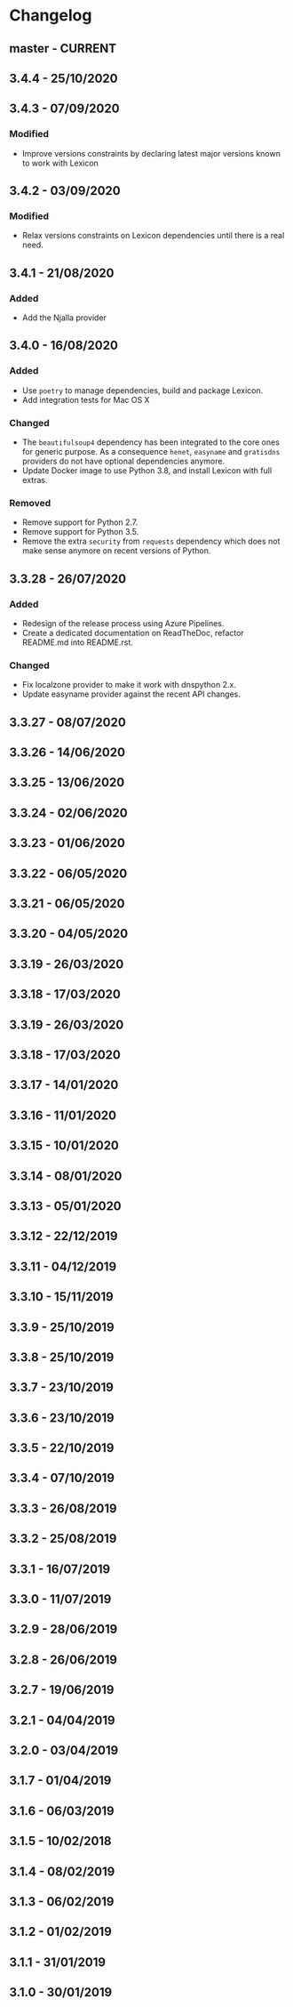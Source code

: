 # Changelog

## master - CURRENT

## 3.4.4 - 25/10/2020

## 3.4.3 - 07/09/2020
### Modified
* Improve versions constraints by declaring latest major versions known to work with Lexicon

## 3.4.2 - 03/09/2020
### Modified
* Relax versions constraints on Lexicon dependencies until there is a real need.

## 3.4.1 - 21/08/2020
### Added
* Add the Njalla provider

## 3.4.0 - 16/08/2020
### Added
* Use `poetry` to manage dependencies, build and package Lexicon.
* Add integration tests for Mac OS X

### Changed
* The `beautifulsoup4` dependency has been integrated to the core
  ones for generic purpose. As a consequence `henet`, `easyname` and `gratisdns`
  providers do not have optional dependencies anymore.
* Update Docker image to use Python 3.8, and install Lexicon with full extras.

### Removed
* Remove support for Python 2.7.
* Remove support for Python 3.5.
* Remove the extra `security` from `requests` dependency which
  does not make sense anymore on recent versions of Python.

## 3.3.28 - 26/07/2020
### Added
* Redesign of the release process using Azure Pipelines.
* Create a dedicated documentation on ReadTheDoc, refactor README.md into README.rst.

### Changed
* Fix localzone provider to make it work with dnspython 2.x.
* Update easyname provider against the recent API changes.

## 3.3.27 - 08/07/2020
## 3.3.26 - 14/06/2020
## 3.3.25 - 13/06/2020
## 3.3.24 - 02/06/2020
## 3.3.23 - 01/06/2020
## 3.3.22 - 06/05/2020
## 3.3.21 - 06/05/2020
## 3.3.20 - 04/05/2020
## 3.3.19 - 26/03/2020
## 3.3.18 - 17/03/2020
## 3.3.19 - 26/03/2020
## 3.3.18 - 17/03/2020
## 3.3.17 - 14/01/2020
## 3.3.16 - 11/01/2020
## 3.3.15 - 10/01/2020
## 3.3.14 - 08/01/2020
## 3.3.13 - 05/01/2020
## 3.3.12 - 22/12/2019
## 3.3.11 - 04/12/2019
## 3.3.10 - 15/11/2019
## 3.3.9 - 25/10/2019
## 3.3.8 - 25/10/2019
## 3.3.7 - 23/10/2019
## 3.3.6 - 23/10/2019
## 3.3.5 - 22/10/2019
## 3.3.4 - 07/10/2019
## 3.3.3 - 26/08/2019
## 3.3.2 - 25/08/2019
## 3.3.1 - 16/07/2019
## 3.3.0 - 11/07/2019
## 3.2.9 - 28/06/2019
## 3.2.8 - 26/06/2019
## 3.2.7 - 19/06/2019
## 3.2.1 - 04/04/2019
## 3.2.0 - 03/04/2019
## 3.1.7 - 01/04/2019
## 3.1.6 - 06/03/2019
## 3.1.5 - 10/02/2018
## 3.1.4 - 08/02/2019
## 3.1.3 - 06/02/2019
## 3.1.2 - 01/02/2019
## 3.1.1 - 31/01/2019
## 3.1.0 - 30/01/2019
